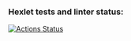 ### Hexlet tests and linter status:

[![Actions Status](https://github.com/RedBeduin/qa-auto-engineer-javascript-project-87/actions/workflows/hexlet-check.yml/badge.svg)](https://github.com/RedBeduin/qa-auto-engineer-javascript-project-87/actions)

<a href="https://codeclimate.com/github/">
